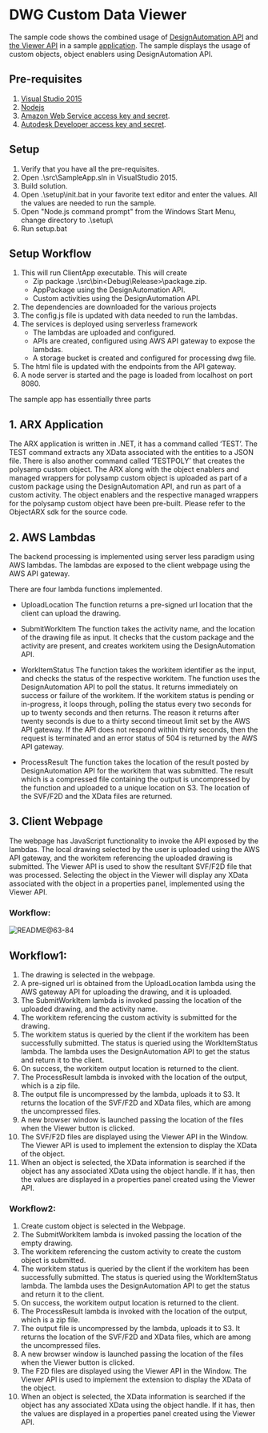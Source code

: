 # DWG Custom Data Viewer
The sample code shows the combined usage of [DesignAutomation API](https://developer.autodesk.com/en/docs/design-automation/v2) and [the Viewer API](https://developer.autodesk.com/en/docs/viewer/v2/overview/) in a sample [application](http://viewersample.autocad.io/). The sample displays the usage of custom objects, object enablers using DesignAutomation API.

## Pre-requisites
1. [Visual Studio 2015](https://msdn.microsoft.com/en-us/default.aspx)
2. [Nodejs](https://nodejs.org/en/download/)
3. [Amazon Web Service access key and secret](https://aws.amazon.com/).
4. [Autodesk Developer access key and secret](https://developer.autodesk.com/).


## Setup
1. Verify that you have all the pre-requisites.
2. Open .\src\SampleApp.sln in VisualStudio 2015.
3. Build solution.
4. Open .\setup\init.bat in your favorite text editor and enter the values. All the values are needed to run the sample.
5. Open "Node.js command prompt" from the Windows Start Menu, change directory to .\setup\
6. Run setup.bat

## Setup Workflow
1. This will run ClientApp executable. This will create
   - Zip package .\src\bin\<Debug\Release>\package.zip.
   - AppPackage using the DesignAutomation API.
   - Custom activities using the DesignAutomation API.
2. The dependencies are downloaded for the various projects
3. The config.js file is updated with data needed to run the lambdas.
4. The services is deployed using serverless framework
   - The lambdas are uploaded and configured.
   - APIs are created, configured using AWS API gateway to expose the lambdas.
   - A storage bucket is created and configured for processing dwg file.
5. The html file is updated with the endpoints from the API gateway.
6. A node server is started and the page is loaded from localhost on port 8080.

The sample app has essentially three parts

## 1. ARX Application
The ARX application is written in .NET, it has a command called ‘TEST’. The TEST command extracts any XData associated with the entities to a JSON file. 
There is also another command called ‘TESTPOLY’ that creates the polysamp custom object. The ARX along with the object enablers and managed wrappers for polysamp custom object is uploaded as part of a custom package using the DesignAutomation API, and run as part of a custom activity. The object enablers and the respective managed wrappers for the polysamp custom object have been pre-built. Please refer to the ObjectARX sdk for the source code.


## 2. AWS Lambdas
The backend processing is implemented using server less paradigm using AWS lambdas. The lambdas are exposed to the client webpage using the AWS API gateway.

There are four lambda functions implemented.
- UploadLocation
The function returns a pre-signed url location that the client can upload the drawing.

- SubmitWorkItem
The function takes the activity name, and the location of the drawing file as input. It checks that the custom package and the activity are present, and creates workitem using the DesignAutomation API.

- WorkItemStatus
The function takes the workitem identifier as the input, and checks the status of the respective workitem. The function uses the DesignAutomation API to poll the status. It returns immediately on success or failure of the workitem. If the workitem status is pending or in-progress, it loops through, polling the status every two seconds for up to twenty seconds and then returns. The reason it returns after twenty seconds is due to a thirty second timeout limit set by the AWS API gateway. If the API does not respond within thirty seconds, then the request is terminated and an error status of 504 is returned by the AWS API gateway.

- ProcessResult
The function takes the location of the result posted by DesignAutomation API for the workitem that was submitted. The result which is a compressed file containing the output is uncompressed by the function and uploaded to a unique location on S3. The location of the SVF/F2D and the XData files are returned.

## 3. Client Webpage
The webpage has JavaScript functionality to invoke the API exposed by the lambdas. The local drawing selected by the user is uploaded using the AWS API gateway, and the workitem referencing the uploaded drawing is submitted. The Viewer API is used to show the resultant SVF/F2D file that was processed. Selecting the object in the Viewer will display any XData associated with the object in a properties panel, implemented using the Viewer API.


### Workflow:
![README@63-84](http://www.plantuml.com/plantuml/svg/XPFBJiCm44NtaV8Fe-vPTHSaL1028R50L8Zrr9u6AmyRpvYAlyTnt92cHUmYttElv-5iMD1BwDgoG2NMm-hEsmEJNm4o12mB5tMZZCDUOFNcMelwsIeKOtjeiTjf7D6aa5yOjc7N6NctldaIwkO6JegSEGRMH7OhA85F7Eb4VP1gpbmltYfYVYKEhSnDFfsuKROB6wyNCG_MrmJtnARkuJQ8xLAZAGaLQcFB8Y1StKpzLl180iud2sa8lirQ93EJUAmMr3vEUxi-vl4Qgcm4VQXXRrgQjEEe8kBfCn0B7EAOok9NYTXOO6JIY02TSwWQhEaVJedvCcA-_yASpVSDQxbUKB72AebJbNegUxwlwRfZK9PZt0aslxWcESUpUY6VWngMV24n5Jd9OtMBXp7qENvd9O8RwdNyDNu0 "README@63-84")
<!--Plant UML code for Line Diagram -->
<!-- @startuml
actor "Browser" as ua
participant "UploadLocation lambda" as uploader
participant "SubmitWorkItem lambda" as submitter
participant "WorkitemStatus lambda" as statuschecker
participant "ProcessResult lambda" as resultprocessor
participant s3
participant "Forge Design Automation" as acadio
ua -> uploader: Get presigned url upload
uploader -> ua: presigned url for S3
ua -> s3 : upload dwg file
ua -> submitter : request work
submitter -> acadio : check apppackage
submitter -> acadio : check activitiy
submitter -> acadio : post workitem;
submitter -> ua : work submitted
ua -> statuschecker : check workitem status
statuschecker -> acadio : get workitem status
acadio -> statuschecker : success
statuschecker -> ua : success
ua -> resultprocessor : process results
@enduml -->


## Workflow1:
1.	The drawing is selected in the webpage.
2.	A pre-signed url is obtained from the UploadLocation lambda using the AWS gateway API for uploading the drawing, and it is uploaded.
3.	The SubmitWorkItem lambda is invoked passing the location of the uploaded drawing, and the activity name.
4.	The workitem referencing the custom activity is submitted for the drawing.
5.	The workitem status is queried by the client if the workitem has been successfully submitted. The status is queried using the WorkItemStatus lambda. The lambda uses the DesignAutomation API to get the status and return it to the client.
6.	On success, the workitem output location is returned to the client.
7.	The ProcessResult lambda is invoked with the location of the output, which is a zip file.
8.	The output file is uncompressed by the lambda, uploads it to S3. It returns the location of the SVF/F2D and XData files, which are among the uncompressed files.
9.	A new browser window is launched passing the location of the files when the Viewer button is clicked.
10.	The SVF/F2D files are displayed using the Viewer API in the Window. The Viewer API is used to implement the extension to display the XData of the object.
11.	When an object is selected, the XData information is searched if the object has any associated XData using the object handle. If it has, then the values are displayed in a properties panel created using the Viewer API.

### Workflow2:
1.	Create custom object is selected in the Webpage.
2.	The SubmitWorkItem lambda is invoked passing the location of the empty drawing.
3.	The workitem referencing the custom activity to create the custom object is submitted.
4.	The workitem status is queried by the client if the workitem has been successfully submitted. The status is queried using the WorkItemStatus lambda. The lambda uses the DesignAutomation API to get the status and return it to the client.
5.	On success, the workitem output location is returned to the client.
6.	The ProcessResult lambda is invoked with the location of the output, which is a zip file.
7.	The output file is uncompressed by the lambda, uploads it to S3. It returns the location of the SVF/F2D and XData files, which are among the uncompressed files.
8.	A new browser window is launched passing the location of the files when the Viewer button is clicked.
9.	The F2D files are displayed using the Viewer API in the Window. The Viewer API is used to implement the extension to display the XData of the object.
10.	When an object is selected, the XData information is searched if the object has any associated XData using the object handle. If it has, then the values are displayed in a properties panel created using the Viewer API.

